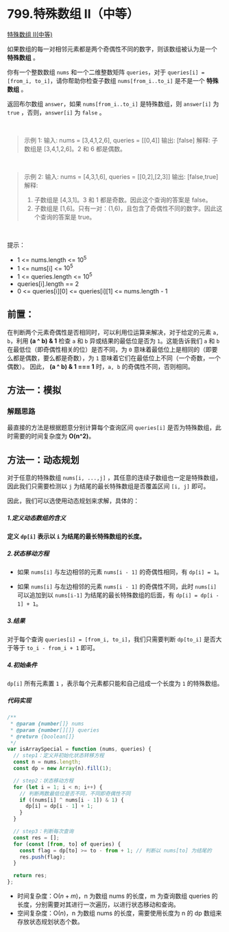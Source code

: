 # 799.特殊数组 II（中等）

[特殊数组 II(中等)](https://leetcode.cn/problems/special-array-ii/description/)

如果数组的每一对相邻元素都是两个奇偶性不同的数字，则该数组被认为是一个 **特殊数组** 。

你有一个整数数组 `nums` 和一个二维整数矩阵 `queries`，对于 `queries[i] = [from_i, to_i]`，请你帮助你检查子数组 `nums[from_i..to_i]` 是不是一个 **特殊数组** 。

返回布尔数组 `answer`，如果 `nums[from_i..to_i]` 是特殊数组，则 `answer[i]` 为 `true` ，否则，`answer[i]` 为 `false` 。

<br/>

> 示例 1:
> 输入: nums = [3,4,1,2,6], queries = [[0,4]]
> 输出: [false]
> 解释: 子数组是 [3,4,1,2,6]。2 和 6 都是偶数。

<br/>

> 示例 2:
> 输入: nums = [4,3,1,6], queries = [[0,2],[2,3]]
> 输出: [false,true]
> 解释:
>
> 1. 子数组是 [4,3,1]。3 和 1 都是奇数。因此这个查询的答案是 false。
> 2. 子数组是 [1,6]。只有一对：(1,6)，且包含了奇偶性不同的数字。因此这个查询的答案是 true。

<br/>

提示：

- 1 <= nums.length <= $10^5$
- 1 <= nums[i] <= $10^5$
- 1 <= queries.length <= $10^5$
- queries[i].length == 2
- 0 <= queries[i][0] <= queries[i][1] <= nums.length - 1

## 前置：

在判断两个元素奇偶性是否相同时，可以利用位运算来解决，对于给定的元素 `a, b`，利用 **(a ^ b) & 1** 检查 `a` 和 `b` 异或结果的最低位是否为 `1`。这能告诉我们 `a` 和 `b` 在最低位（即奇偶性相关的位）是否不同，为 `0` 意味着最低位上是相同的（即要么都是偶数，要么都是奇数），为 `1` 意味着它们在最低位上不同（一个奇数，一个偶数）。
因此， **(a ^ b) & 1 === 1** 时，`a, b` 的奇偶性不同，否则相同。

## 方法一：模拟

### 解题思路

最直接的方法是根据题意分别计算每个查询区间 `queries[i]` 是否为特殊数组，此时需要的时间复杂度为 **O(n^2)**。

## 方法一：动态规划

对于任意的特殊数组 `nums[i, ...,j]` ，其任意的连续子数组也一定是特殊数组，因此我们只需要检测以 `j` 为结尾的最长特殊数组是否覆盖区间 `[i, j]` 即可。

因此，我们可以选使用动态规划来求解，具体的：

##### 1.定义动态数组的含义

**定义 `dp[i]` 表示以 `i` 为结尾的最长特殊数组的长度。**

##### 2.状态移动方程

- 如果 `nums[i]` 与左边相邻的元素 `nums[i - 1]` 的奇偶性相同，有 `dp[i] = 1`。

- 如果 `nums[i]` 与左边相邻的元素 `nums[i - 1]` 的奇偶性不同，此时 `nums[i]` 可以追加到以 `nums[i-1]` 为结尾的最长特殊数组的后面，有 `dp[i] = dp[i - 1] + 1`。

##### 3.结果

对于每个查询 `queries[i] = [from_i, to_i]`，我们只需要判断 `dp[to_i]` 是否大于等于 `to_i - from_i + 1` 即可。

##### 4.初始条件

`dp[i]` 所有元素置 `1` ，表示每个元素都只能和自己组成一个长度为 `1` 的特殊数组。

##### 代码实现

```js
/**
 * @param {number[]} nums
 * @param {number[][]} queries
 * @return {boolean[]}
 */
var isArraySpecial = function (nums, queries) {
  // step1：定义并初始化状态转移方程
  const n = nums.length;
  const dp = new Array(n).fill(1);

  // step2：状态移动方程
  for (let i = 1; i < n; i++) {
    // 判断两数最低位是否不同，不同即奇偶性不同
    if ((nums[i] ^ nums[i - 1]) & 1) {
      dp[i] = dp[i - 1] + 1;
    }
  }

  // step3：判断每次查询
  const res = [];
  for (const [from, to] of queries) {
    const flag = dp[to] >= to - from + 1; // 判断以 nums[to] 为结尾的
    res.push(flag);
  }

  return res;
};
```

- 时间复杂度：O($n+m$)，n 为数组 nums 的长度，m 为查询数组 queries 的长度，分别需要对其进行一次遍历，以进行状态移动和查询。
- 空间复杂度：O($n$)，n 为数组 nums 的长度，需要使用长度为 n 的 dp 数组来存放状态规划状态个数。
